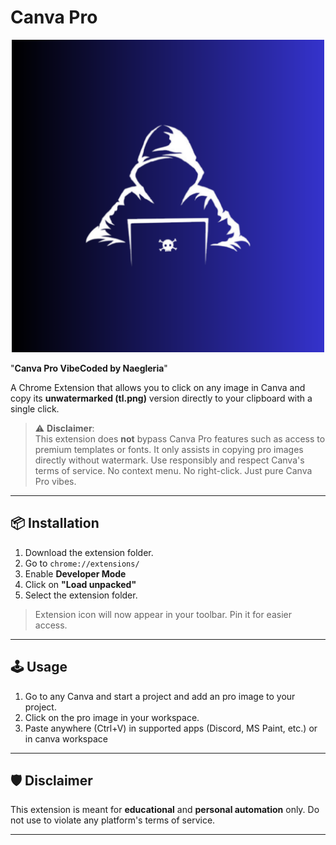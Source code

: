 # Canva Pro
<p align="center">
  <img src="logo1.png" alt="Logo" width="500">
</p>

"**Canva Pro VibeCoded by Naegleria**"

A Chrome Extension that allows you to click on any image in Canva and copy its **unwatermarked (tl.png)** version directly to your clipboard with a single click.
> ⚠️ **Disclaimer**:  
> This extension does **not** bypass Canva Pro features such as access to premium templates or fonts. It only assists in copying pro images directly without watermark. Use responsibly and respect Canva's terms of service.
> No context menu. No right-click. Just pure Canva Pro vibes.

---

## 📦 Installation

1. Download the extension folder.
2. Go to `chrome://extensions/`
3. Enable **Developer Mode**
4. Click on **"Load unpacked"**
5. Select the extension folder.

> Extension icon will now appear in your toolbar. Pin it for easier access.

---

## 🕹️ Usage

1. Go to any Canva and start a project and add an pro image to your project.
2. Click on the pro image in your workspace.
3. Paste anywhere (Ctrl+V) in supported apps (Discord, MS Paint, etc.) or in canva workspace

---

## 🛡️ Disclaimer

This extension is meant for **educational** and **personal automation** only. Do not use to violate any platform's terms of service.

---

